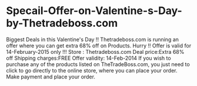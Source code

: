 # Specail-Offer-on-Valentine-s-Day-by-Thetradeboss.com
Biggest Deals in this Valentine's Day !! Thetradeboss.com is running an offer where you can get extra 68% off on Products. Hurry !! Offer is valid for 14-February-2015 only !!!  Store : Thetradeboss.com Deal price:Extra 68% off Shipping charges:FREE Offer validity: 14-Feb-2014  If you wish to purchase any of the products listed on TheTradeBoss.com, you just need to click to go directly to the online store, where you can place your order.  Make payment and place your order.
